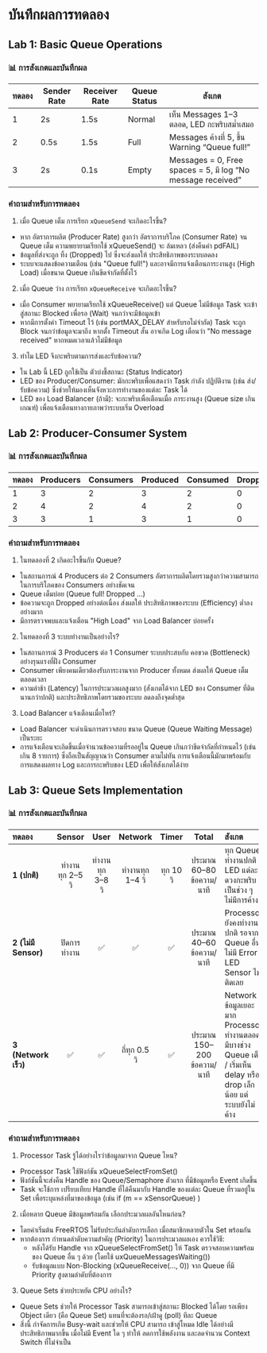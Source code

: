 # บันทึกผลการทดลอง
## Lab 1: Basic Queue Operations
### 📊 การสังเกตและบันทึกผล
| ทดลอง | Sender Rate | Receiver Rate | Queue Status | สังเกต |
|-------|-------------|---------------|--------------|---------|
| 1 | 2s | 1.5s | Normal | เห็น Messages 1–3 ตลอด, LED กะพริบสม่ำเสมอ|
| 2 | 0.5s | 1.5s | Full | Messages ค้างที่ 5, ขึ้น Warning “Queue full!”|
| 3 | 2s | 0.1s | Empty | Messages = 0, Free spaces = 5, มี log “No message received”|

### คำถามสำหรับการทดลอง
1. เมื่อ Queue เต็ม การเรียก `xQueueSend` จะเกิดอะไรขึ้น?
- หาก อัตราการผลิต (Producer Rate) สูงกว่า อัตราการบริโภค (Consumer Rate) จน Queue เต็ม ความพยายามเรียกใช้ xQueueSend() จะ ล้มเหลว (ส่งคืนค่า pdFAIL)
- ข้อมูลที่ส่งจะถูก ทิ้ง (Dropped) ไป ซึ่งจะส่งผลให้ ประสิทธิภาพของระบบลดลง
- ระบบจะแสดงข้อความเตือน (เช่น "Queue full!") และอาจมีการแจ้งเตือนภาระงานสูง (High Load) เมื่อขนาด Queue เกินขีดจำกัดที่ตั้งไว้

2. เมื่อ Queue ว่าง การเรียก `xQueueReceive` จะเกิดอะไรขึ้น?
- เมื่อ Consumer พยายามเรียกใช้ xQueueReceive() แต่ Queue ไม่มีข้อมูล Task จะเข้าสู่สถานะ Blocked เพื่อรอ (Wait) จนกว่าจะมีข้อมูลเข้า
- หากมีการตั้งค่า Timeout ไว้ (เช่น portMAX_DELAY สำหรับรอไม่จำกัด) Task จะถูก Block จนกว่าข้อมูลจะมาถึง หากตั้ง Timeout สั้น อาจเกิด Log เตือนว่า "No message received" หากหมดเวลาแล้วไม่มีข้อมูล

3. ทำไม LED จึงกะพริบตามการส่งและรับข้อความ?
- ใน Lab นี้ LED ถูกใช้เป็น ตัวบ่งชี้สถานะ (Status Indicator)
- LED ของ Producer/Consumer: มักกะพริบเพื่อแสดงว่า Task กำลัง ปฏิบัติงาน (เช่น ส่ง/รับข้อความ) ซึ่งช่วยให้มองเห็นจังหวะการทำงานของแต่ละ Task ได้
- LED ของ Load Balancer (ถ้ามี): จะกะพริบเพื่อเตือนเมื่อ ภาระงานสูง (Queue size เกินเกณฑ์) เพื่อแจ้งเตือนทางกายภาพว่าระบบเริ่ม Overload
    
## Lab 2: Producer-Consumer System
### 📊 การสังเกตและบันทึกผล
| ทดลอง | Producers | Consumers | Produced | Consumed | Dropped | Efficiency |
|-------|-----------|-----------|----------|----------|---------|------------|
| 1 | 3 | 2 | 3| 2| 0| 66.7%|
| 2 | 4 | 2 | 4| 2| 0| 50.0%|
| 3 | 3 | 1 | 3| 1| 0| 33.3%|

### คำถามสำหรับการทดลอง
1. ในทดลองที่ 2 เกิดอะไรขึ้นกับ Queue?
- ในสถานการณ์ 4 Producers ต่อ 2 Consumers อัตราการผลิตโดยรวมสูงกว่าความสามารถในการบริโภคของ Consumers อย่างชัดเจน
- Queue เต็มบ่อย (Queue full! Dropped ...)
- ข้อความจะถูก Dropped อย่างต่อเนื่อง ส่งผลให้ ประสิทธิภาพของระบบ (Efficiency) ต่ำลงอย่างมาก
- มีการตรวจพบและแจ้งเตือน "High Load" จาก Load Balancer บ่อยครั้ง

2. ในทดลองที่ 3 ระบบทำงานเป็นอย่างไร?
- ในสถานการณ์ 3 Producers ต่อ 1 Consumer ระบบประสบกับ คอขวด (Bottleneck) อย่างรุนแรงที่ฝั่ง Consumer
- Consumer เพียงคนเดียวต้องรับภาระงานจาก Producer ทั้งหมด ส่งผลให้ Queue เต็มตลอดเวลา
- ความล่าช้า (Latency) ในการประมวลผลสูงมาก (สังเกตได้จาก LED ของ Consumer ที่ติดนานกว่าปกติ) และประสิทธิภาพโดยรวมของระบบ ลดลงถึงจุดต่ำสุด

3. Load Balancer แจ้งเตือนเมื่อไหร่?
- Load Balancer จะดำเนินการตรวจสอบ ขนาด Queue (Queue Waiting Message) เป็นระยะ
- การแจ้งเตือนจะเกิดขึ้นเมื่อจำนวนข้อความที่รออยู่ใน Queue เกินกว่าขีดจำกัดที่กำหนดไว้ (เช่น เกิน 8 รายการ) ซึ่งถือเป็นสัญญาณว่า Consumer ตามไม่ทัน การแจ้งเตือนนี้มักมาพร้อมกับการแสดงผลทาง Log และการกะพริบของ LED เพื่อให้สังเกตได้ง่าย

## Lab 3: Queue Sets Implementation
### 📊 การสังเกตและบันทึกผล
| ทดลอง                |       Sensor      |        User       |      Network      |    Timer    |            Total            | สังเกต                                                                                                                |
| :------------------- | :---------------: | :---------------: | :---------------: | :---------: | :-------------------------: | :-------------------------------------------------------------------------------------------------------------------- |
| **1 (ปกติ)**         | ทำงานทุก 2–5 วิ | ทำงานทุก 3–8 วิ | ทำงานทุก 1–4 วิ | ทุก 10 วิ |  ประมาณ 60–80 ข้อความ/นาที  | ทุก Queue ทำงานปกติ LED แต่ละดวงกะพริบเป็นช่วง ๆ ไม่มีการค้าง                                                         |
| **2 (ไม่มี Sensor)** |   ปิดการทำงาน   |         ✅         |         ✅         |      ✅      |  ประมาณ 40–60 ข้อความ/นาที  | Processor ยังคงทำงานปกติ รอจาก Queue อื่น ไม่มี Error LED Sensor ไม่ติดเลย                                            |
| **3 (Network เร็ว)** |         ✅         |         ✅         |  ถี่ทุก 0.5 วิ  |      ✅      | ประมาณ 150–200 ข้อความ/นาที | Network ข้อมูลเยอะมาก Processor ทำงานตลอด มีบางช่วง Queue เต็ม / เริ่มเห็น delay หรือ drop เล็กน้อย แต่ระบบยังไม่ค้าง |

### คำถามสำหรับการทดลอง
1. Processor Task รู้ได้อย่างไรว่าข้อมูลมาจาก Queue ไหน?
- Processor Task ใช้ฟังก์ชัน xQueueSelectFromSet()
- ฟังก์ชันนี้จะส่งคืน Handle ของ Queue/Semaphore ตัวแรก ที่มีข้อมูลหรือ Event เกิดขึ้น
- Task จะใช้การ เปรียบเทียบ Handle ที่ได้คืนมากับ Handle ของแต่ละ Queue ที่รวมอยู่ใน Set เพื่อระบุแหล่งที่มาของข้อมูล (เช่น if (m == xSensorQueue) )

2. เมื่อหลาย Queue มีข้อมูลพร้อมกัน เลือกประมวลผลอันไหนก่อน?
- โดยค่าเริ่มต้น FreeRTOS ไม่รับประกันลำดับการเลือก เมื่อสมาชิกหลายตัวใน Set พร้อมกัน
- หากต้องการ กำหนดลำดับความสำคัญ (Priority) ในการประมวลผลเอง ควรใช้วิธี:
  - หลังได้รับ Handle จาก xQueueSelectFromSet() ให้ Task ตรวจสอบความพร้อม ของ Queue อื่น ๆ ด้วย (โดยใช้ uxQueueMessagesWaiting())
  - รับข้อมูลแบบ Non-Blocking (xQueueReceive(..., 0)) จาก Queue ที่มี Priority สูงตามลำดับที่ต้องการ

3. Queue Sets ช่วยประหยัด CPU อย่างไร?
- Queue Sets ช่วยให้ Processor Task สามารถเข้าสู่สถานะ Blocked ได้โดย รอเพียง Object เดียว (คือ Queue Set) แทนที่จะต้องรอ/เฝ้าดู (poll) ทีละ Queue
- สิ่งนี้ กำจัดการเกิด Busy-wait และช่วยให้ CPU สามารถ เข้าสู่โหมด Idle ได้อย่างมีประสิทธิภาพมากขึ้น เมื่อไม่มี Event ใด ๆ ทำให้ ลดการใช้พลังงาน และลดจำนวน Context Switch ที่ไม่จำเป็น
